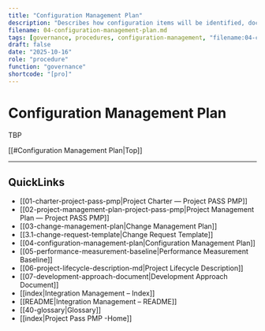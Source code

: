 ```yaml
---
title: "Configuration Management Plan"
description: "Describes how configuration items will be identified, documented, and controlled throughout the project lifecycle."
filename: 04-configuration-management-plan.md
tags: [governance, procedures, configuration-management, "filename:04-configuration-management-plan.md"]
draft: false
date: "2025-10-16"
role: "procedure"
function: "governance"
shortcode: "[pro]"
---
```

# Configuration Management Plan

TBP

[[#Configuration Management Plan|Top]]

---

## QuickLinks
- [[01-charter-project-pass-pmp|Project Charter — Project PASS PMP]]
- [[02-project-management-plan-project-pass-pmp|Project Management Plan — Project PASS PMP]]
- [[03-change-management-plan|Change Management Plan]]
- [[3.1-change-request-template|Change Request Template]]
- [[04-configuration-management-plan|Configuration Management Plan]]
- [[05-performance-measurement-baseline|Performance Measurement Baseline]]
- [[06-project-lifecycle-description-md|Project Lifecycle Description]]
- [[07-development-approach-document|Development Approach Document]]
- [[index|Integration Management – Index]]
- [[README|Integration Management – README]]
- [[40-glossary|Glossary]]
- [[index|Project Pass PMP -Home]]

